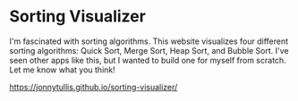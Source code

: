 # Sorting Visualizer
I'm fascinated with sorting algorithms. This website visualizes four different sorting algorithms: Quick Sort, Merge Sort, Heap Sort, and Bubble Sort. I've seen other apps like this, but I wanted to build one for myself from scratch. Let me know what you think!

https://jonnytullis.github.io/sorting-visualizer/
